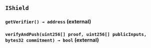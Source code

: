 ## `IShield`






### `getVerifier() → address` (external)





### `verifyAndPush(uint256[] proof, uint256[] publicInputs, bytes32 commitment) → bool` (external)






